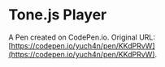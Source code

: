 # Tone.js Player

A Pen created on CodePen.io. Original URL: [https://codepen.io/yuch4n/pen/KKdPRvW](https://codepen.io/yuch4n/pen/KKdPRvW).


